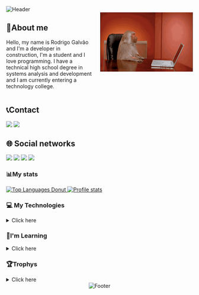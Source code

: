 <img alt="Header" src="https://capsule-render.vercel.app/api?type=waving&height=250&color=0:ff6a00,100:f720db&text=Rodrigo%20Galvão&desc=Developer/Data%20Scientist&descAlignY=53&fontAlignY=35&fontColor=FFFFFF&animation=twinkling&fontSize=45&reversal=false">


<div style="display: flex;">
  <div style="flex: 1; padding-right: 20px;">
    <h2>🧍About me</h2>
    <p>Hello, my name is Rodrigo Galvão and I'm a developer in construction, I'm a student and I love programming. I have a technical high school degree in systems analysis and development and I am currently entering a technology college.</p>
  </div>

  <div>
    <img src="data/macacoJogandopc.gif" alt="humor" height="160" width="250">
  </div>
</div>


<div class="contato">
    <h2> 📞Contact </h2>
    <div class="redes-sociais">
        <a href = "mailto:rodrigocorreaneto136@gmail.com"><img loading="lazy" src="https://img.shields.io/badge/Gmail-D14836?style=for-the-badge&logo=gmail&logoColor=white" target="_blank"></a>
        <a href="https://www.linkedin.com/in/rodrigo-galvao9/" target="_blank"><img loading="lazy" src="https://img.shields.io/badge/-LinkedIn-%230077B5?style=for-the-badge&logo=linkedin&logoColor=white" target="_blank"></a>
    </div>
  </div>
</div>

<div class="Redes sociais">
  <h2>🌐 Social networks</h2>
  <div>
    <a href="https://stackoverflow.com/users/18017732/rodrigo-galv%c3%a3o" target="_blank"><img loading="lazy" src="https://img.shields.io/badge/-Stack%20Overflow-FE7A16?style=for-the-badge&logo=stackoverflow&logoColor=white" target="_blank"></a>
    <a href="https://medium.com/@rodrigogalvao136" target="_blank"><img loading="lazy" src="https://img.shields.io/badge/-Medium-12100E?style=for-the-badge&logo=medium&logoColor=white" target="_blank"></a>
    <a href="https://dev.to/rodrigogalvao9" target="_blank"><img loading="lazy" src="https://img.shields.io/badge/-DEV.to-000000?style=for-the-badge&logo=dev.to" target="_blank"></a>
    <a href="https://app.daily.dev/rodrigogalvao9" target="_blank"><img loading="lazy" src="https://img.shields.io/badge/-Daily.dev-A259FF?style=for-the-badge&logo=daily.dev&logoColor=ffffff" target="_blank"></a>
  </div>
</div>


<div class="stats">
  <h3>📊My stats</h3>
  <a href="https://github.com/RodrigoGalvao9">
    <img src="https://github-readme-stats.vercel.app/api/top-langs/?username=RodrigoGalvao9&layout=donut&show_icons=true&bg_color=135deg,ffa300,ff6347,800080&title_color=ffffff&text_color=ffffff&icon_color=ffffff&hide_border=true&card_font_size=16" height="130em" display="flex" alt="Top Languages Donut">
    <img src="https://github-readme-stats.vercel.app/api?username=RodrigoGalvao9&show_icons=true&bg_color=135deg,ffa300,ff6347,800080&title_color=ffffff&text_color=ffffff&icon_color=ffffff&hide_border=true&rank_icon=github" height="130em" alt="Profile stats" display="flex">
 <!--   <img src="https://github-readme-streak-stats.herokuapp.com?user=RodrigoGalvao9&theme=sea&hide_border=true&border_radius=10&background=35%2CFFA300%2CFF6347%2C800080&width=600" alt="GitHub Streak" display="flex" height="130em"/>
  -->
  </a>
</div>


<div class="tecnologias">
  <h3>💻 My Technologies</h3>
  <details>
  <summary style="cursor: pointer;">Click here</summary>
    <img src="https://cdn.jsdelivr.net/gh/devicons/devicon@latest/icons/python/python-original.svg" alt="Python" style="width: 40px; height: 40px;"/>
    <img src="https://cdn.jsdelivr.net/gh/devicons/devicon@latest/icons/javascript/javascript-original.svg" alt="JavaScript" style="width: 40px; height: 40px;"/>
    <img src="https://cdn.jsdelivr.net/gh/devicons/devicon@latest/icons/html5/html5-original-wordmark.svg" alt="HTML5" style="width: 40px; height: 40px;"/>
    <img src="https://cdn.jsdelivr.net/gh/devicons/devicon@latest/icons/css3/css3-original-wordmark.svg" alt="CSS3" style="width: 40px; height: 40px;"/>
    <img src="https://cdn.jsdelivr.net/gh/devicons/devicon@latest/icons/dotnetcore/dotnetcore-original.svg" alt=".NET" style="width: 40px; height: 40px;"/>
    <img src="https://cdn.jsdelivr.net/gh/devicons/devicon@latest/icons/anaconda/anaconda-original-wordmark.svg" alt="anaconda" style="width: 40px; height: 40px;"/>
    <img src="https://cdn.jsdelivr.net/gh/devicons/devicon@latest/icons/csharp/csharp-original.svg" alt="C#" style="width: 40px; height: 40px;"/>
    <img src="https://cdn.jsdelivr.net/gh/devicons/devicon@latest/icons/microsoftsqlserver/microsoftsqlserver-original.svg" alt="Microsoft SQL server" style="width: 40px; height: 40px;"/>
    <img src="https://cdn.jsdelivr.net/gh/devicons/devicon@latest/icons/jupyter/jupyter-original-wordmark.svg" alt="Jupyter notebook" style="width: 40px; height: 40px;"/>
    <img src="https://cdn.jsdelivr.net/gh/devicons/devicon@latest/icons/dbeaver/dbeaver-original.svg" alt="Dbevaer" style="width: 40px; height: 40px;"/>
    <img src="https://cdn.jsdelivr.net/gh/devicons/devicon@latest/icons/docker/docker-plain-wordmark.svg" alt="Docker" style="width: 40px; height: 40px;">
    <img src="https://cdn.jsdelivr.net/gh/devicons/devicon@latest/icons/jenkins/jenkins-original.svg" alt="Jenkins" style="width: 40px; height: 40px;"/>
    <img src="https://cdn.jsdelivr.net/gh/devicons/devicon@latest/icons/firebase/firebase-original-wordmark.svg" alt="Firebase" style="width: 40px; height: 40px;"/>
    <img src="https://cdn.jsdelivr.net/gh/devicons/devicon@latest/icons/mongodb/mongodb-plain-wordmark.svg" alt="MongdoDB" style="width: 40px; height: 40px;"/>
    <img src="https://cdn.jsdelivr.net/gh/devicons/devicon@latest/icons/electron/electron-original.svg" alt="Electron" style="width: 40px; height: 40px;"/>
  </details>
</div>


<div class="aprendizado">
  <h3>📖I'm Learning</h3>
  <details>
  <summary style="cursor: pointer;">Click here</summary>
    <img src="https://cdn.jsdelivr.net/gh/devicons/devicon@latest/icons/salesforce/salesforce-original.svg" alt="Salesforce" style="width: 40px; height: 40px;"/>
    <img src="https://cdn.jsdelivr.net/gh/devicons/devicon@latest/icons/mysql/mysql-original-wordmark.svg" alt="MySQL" style="width: 40px; height: 40px;"/>
    <img src="https://cdn.jsdelivr.net/gh/devicons/devicon@latest/icons/linux/linux-original.svg" alt="Linux" style="width: 40px; height: 40px;"/>
    <img src="https://cdn.jsdelivr.net/gh/devicons/devicon@latest/icons/typescript/typescript-original.svg" alt="Typescript" style="width: 40px; height: 40px;"/>
    <img src="https://cdn.jsdelivr.net/gh/devicons/devicon@latest/icons/amazonwebservices/amazonwebservices-plain-wordmark.svg" alt="AWS" style="width: 40px; height: 40px;"/>
    <img src="https://cdn.jsdelivr.net/gh/devicons/devicon@latest/icons/react/react-original.svg" alt="react" style="width: 40px; height: 40px;"/>
    <img src="https://cdn.jsdelivr.net/gh/devicons/devicon@latest/icons/githubactions/githubactions-plain.svg" alt="Github Actions" style="width: 40px; height: 40px;"/>
  </details>
</div>

<div>
  <h3>🏆Trophys</h3>
  <details>
  <summary style="cursor: pointer;">Click here</summary>
    <div align="center">
      <img width="800"src="https://github-profile-trophy.vercel.app/?username=RodrigoGalvao9&column=8&theme=darkhub&no-frame=true&no-bg=true" alt="RodrigoGalvao9's GitHub trophy">
    </div>
  </details>
<div>

<footer align="center">
  <img src="https://capsule-render.vercel.app/api?type=waving&height=170&color=gradient&text=Feito%20com%20❤️&descAlignY=57&reversal=true&textBg=false&fontSize=20&descSize=15&animation=fadeIn&descAlign=30&fontAlignY=73&fontColor=FFFFFF&section=footer" alt="Footer">
</footer>
